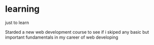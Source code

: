 # learning
just to learn

Starded a new web development course to see if i skiped any basic but important fundamentals in my career of web developing
